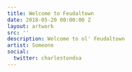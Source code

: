 ```yaml
---
title: Welcome to Feudaltown
date: 2018-05-20 00:00:00 Z
layout: artwork
src: ''
description: Welcome to ol' Feudaltown
artist: Someone
social:
  twitter: charlestondsa
---
```


